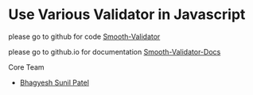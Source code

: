 # Use Various Validator in Javascript

please go to github for code
[Smooth-Validator]

please go to github.io for documentation
[Smooth-Validator-Docs]


Core Team

* [Bhagyesh Sunil Patel]

[//]: # (These are reference links used in the body of this note)

   [Bhagyesh Sunil Patel]: <https://www.linkedin.com/in/uzrnem/>
   [Smooth-Validator]: <https://github.com/uzrnem/smooth-validator>
   [Smooth-Validator-Docs]: <https://uzrnem.github.io/smooth-validator/>
